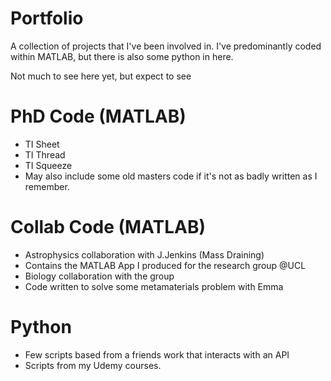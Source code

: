 # Portfolio
A collection of projects that I've been involved in. I've predominantly coded within MATLAB, but there is also some python in here.

Not much to see here yet, but expect to see

# PhD Code (MATLAB)
* TI Sheet
* TI Thread
* TI Squeeze
* May also include some old masters code if it's not as badly written as I remember.
    
# Collab Code (MATLAB)
 * Astrophysics collaboration with J.Jenkins (Mass Draining)
 * Contains the MATLAB App I produced for the research group @UCL
 * Biology collaboration with the group
 * Code written to solve some metamaterials problem with Emma
 
# Python
 * Few scripts based from a friends work that interacts with an API
 * Scripts from my Udemy courses.
 
 

